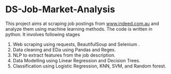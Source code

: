 # DS-Job-Market-Analysis
This project aims at scraping job postings from www.indeed.com.au and analyze them using machine learning methods.
The code is written in python.
It involves following stages
1) Web scraping using requests, BeautifulSoup and Selenium .
2) Data cleaning and EDa using Pandas and Regex.
3) NLP to extract features from the job description.
4) Data Modelling using Linear Regression and Decision Trees.
5) Classification using Logistic Regression, KNN, SVM, and Random forest.
